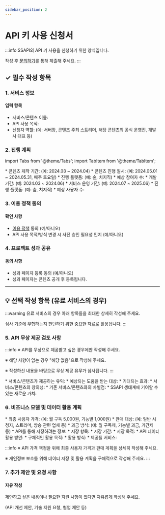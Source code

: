 ```yaml
---
sidebar_position: 2
---
```


# API 키 사용 신청서

:::info
SSAPI의 API 키 사용을 신청하기 위한 양식입니다.

작성 후 [문의하기](/docs/contact)를 통해 제출해 주세요.
:::

## ✓ 필수 작성 항목

### 1. 서비스 정보

#### 입력 항목

- 서비스/콘텐츠 이름:
- API 사용 목적:
- 신청자 역할: (예: 서버장, 콘텐츠 주최 스트리머, 해당 콘텐츠의 공식 운영진, 개발사 대표 등)

### 2. 진행 계획

import Tabs from '@theme/Tabs';
import TabItem from '@theme/TabItem';

<Tabs>
  <TabItem value="content" label="콘텐츠 제작">
    * 콘텐츠 제작 기간: (예: 2024.03 ~ 2024.04)
    * 콘텐츠 진행 일시: (예: 2024.05.01 ~ 2024.05.31, 매주 토요일)
    * 진행 플랫폼: (예: 숲, 치지직)
    * 예상 참여자 수:
  </TabItem>
  <TabItem value="development" label="제품/프로그램 개발">
    * 개발 기간: (예: 2024.03 ~ 2024.06)
    * 서비스 운영 기간: (예: 2024.07 ~ 2025.06)
    * 진행 플랫폼: (예: 숲, 치지직)
    * 예상 사용자 수:
  </TabItem>
</Tabs>

### 3. 이용 정책 동의

#### 확인 사항

- [이용 정책](https://doc.ssapi.kr/intro/policy) 동의 (예/아니오)
- API 사용 목적/방식 변경 시 사전 승인 필요성 인지 (예/아니오)

### 4. 프로젝트 성과 공유

#### 동의 사항

- 성과 페이지 등록 동의 (예/아니오)
- 성과 페이지는 콘텐츠 공개 후 등록됩니다.

---

## 💡 선택 작성 항목 (유료 서비스의 경우)

:::warning
유료 서비스의 경우 아래 항목들을 최대한 상세히 작성해 주세요.

심사 기준에 부합하는지 판단하기 위한 중요한 자료로 활용됩니다.
:::

### 5. API 무상 제공 검토 사항

:::info
※ API를 무상으로 제공받고 싶은 경우에만 작성해 주세요.

※ 해당 사항이 없는 경우 "해당 없음"으로 작성해 주세요.

※ 작성하신 내용을 바탕으로 무상 제공 유무가 심사됩니다.
:::

<Tabs>
  <TabItem value="benefit" label="다수에게 유익한 서비스/콘텐츠">
    * 서비스/콘텐츠가 제공하는 유익:
    * 예상되는 도움을 받는 대상:
    * 기대되는 효과:
  </TabItem>
  <TabItem value="ecosystem" label="SSAPI 생태계 다양성 증진">
    * 서비스/콘텐츠의 창의성:
    * 기존 서비스/콘텐츠와의 차별점:
    * SSAPI 생태계에 기여할 수 있는 새로운 가치:
  </TabItem>
</Tabs>

### 6. 비즈니스 모델 및 데이터 활용 계획

<Tabs>
  <TabItem value="pricing" label="가격 정책 및 판매 계획">
    * 최종 사용자 가격: (예: 월 구독 5,000원, 기능별 1,000원)
    * 판매 대상: (예: 일반 시청자, 스트리머, 방송 관련 업체 등)
    * 과금 방식: (예: 월 구독제, 기능별 과금, 기간제 등)
  </TabItem>
  <TabItem value="data" label="데이터 저장 및 활용">
    * API를 통해 저장하려는 정보:
      * 저장 항목:
      * 저장 기간:
      * 저장 목적:
    * API 데이터 활용 방안:
      * 구체적인 활용 목적:
      * 활용 방식:
      * 제공될 서비스:
  </TabItem>
</Tabs>

:::info
※ API 가격 책정을 위해 최종 사용자 가격과 판매 계획을 상세히 작성해 주세요.

※ 개인정보 보호를 위해 데이터 저장 및 활용 계획을 구체적으로 작성해 주세요.
:::

### 7. 추가 제안 및 요청 사항

#### 자유 작성

제안하고 싶은 내용이나 필요한 지원 사항이 있다면 자유롭게 작성해 주세요.

(API 개선 제안, 기술 지원 요청, 협업 제안 등)

